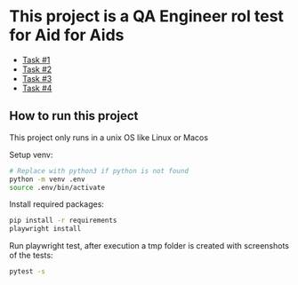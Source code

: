 # This project is a QA Engineer rol test for Aid for Aids

- [Task #1](test_json_placeholder.py)
- [Task #2](tets_afa_search_results.py)
- [Task #3](task3.md)
- [Task #4](task4.md)

## How to run this project

This project only runs in a unix OS like Linux or Macos

Setup venv:

```sh
# Replace with python3 if python is not found
python -m venv .env
source .env/bin/activate
```

Install required packages:

```sh
pip install -r requirements
playwright install
```

Run playwright test, after execution a tmp folder is created with screenshots of the tests:

```sh
pytest -s
```
